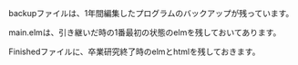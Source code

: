 backupファイルは、1年間編集したプログラムのバックアップが残っています。

main.elmは、引き継いだ時の1番最初の状態のelmを残しておいてあります。

Finishedファイルに、卒業研究終了時のelmとhtmlを残しておきます。

